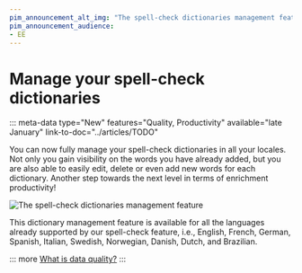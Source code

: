 ```yaml
---
pim_announcement_alt_img: "The spell-check dictionaries management feature"
pim_announcement_audience:
- EE
---
```


# Manage your spell-check dictionaries
::: meta-data type="New" features="Quality, Productivity" available="late January" link-to-doc="../articles/TODO"

You can now fully manage your spell-check dictionaries in all your locales. Not only you gain visibility on the words you have already added, but you are also able to easily edit, delete or even add new words for each dictionary. Another step towards the next level in terms of enrichment productivity!

![The spell-check dictionaries management feature](../img/TODO.png)

This dictionary management feature is available for all the languages already supported by our spell-check feature, i.e., English, French, German, Spanish, Italian, Swedish, Norwegian, Danish, Dutch, and Brazilian.

::: more
[What is data quality?](../articles/understand-data-quality.html)
:::

